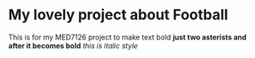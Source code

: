 # My lovely project about Football
This is for my MED7126 project 
to make text bold **just two asterists and after it becomes bold**
*this is italic style*
